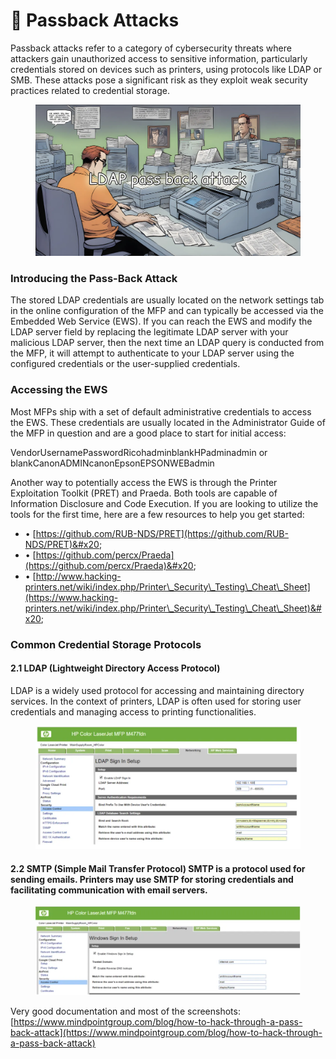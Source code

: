 # 🍃 Passback Attacks

Passback attacks refer to a category of cybersecurity threats where attackers gain unauthorized access to sensitive information, particularly credentials stored on devices such as printers, using protocols like LDAP or SMB. These attacks pose a significant risk as they exploit weak security practices related to credential storage.

<figure><img src="../../../../.gitbook/assets/image (182).png" alt=""><figcaption></figcaption></figure>

### **Introducing the Pass-Back Attack**

The stored LDAP credentials are usually located on the network settings tab in the online configuration of the MFP and can typically be accessed via the Embedded Web Service (EWS). If you can reach the EWS and modify the LDAP server field by replacing the legitimate LDAP server with your malicious LDAP server, then the next time an LDAP query is conducted from the MFP, it will attempt to authenticate to your LDAP server using the configured credentials or the user-supplied credentials.&#x20;

### **Accessing the EWS**

Most MFPs ship with a set of default administrative credentials to access the EWS. These credentials are usually located in the Administrator Guide of the MFP in question and are a good place to start for initial access:

VendorUsernamePasswordRicohadminblankHPadminadmin or blankCanonADMINcanonEpsonEPSONWEBadmin

Another way to potentially access the EWS is through the Printer Exploitation Toolkit (PRET) and Praeda. Both tools are capable of Information Disclosure and Code Execution. If you are looking to utilize the tools for the first time, here are a few resources to help you get started:

* • [https://github.com/RUB-NDS/PRET](https://github.com/RUB-NDS/PRET)&#x20;
* • [https://github.com/percx/Praeda](https://github.com/percx/Praeda)&#x20;
* • [http://www.hacking-printers.net/wiki/index.php/Printer\_Security\_Testing\_Cheat\_Sheet](https://www.hacking-printers.net/wiki/index.php/Printer\_Security\_Testing\_Cheat\_Sheet)&#x20;

### Common Credential Storage Protocols

#### 2.1 LDAP (Lightweight Directory Access Protocol)

LDAP is a widely used protocol for accessing and maintaining directory services. In the context of printers, LDAP is often used for storing user credentials and managing access to printing functionalities.

<figure><img src="../../../../.gitbook/assets/image (183).png" alt=""><figcaption></figcaption></figure>

#### 2.2 SMTP (Simple Mail Transfer Protocol)  SMTP is a protocol used for sending emails. Printers may use SMTP for storing credentials and facilitating communication with email servers.

<figure><img src="../../../../.gitbook/assets/image (184).png" alt=""><figcaption></figcaption></figure>

Very good documentation and most of the screenshots: [https://www.mindpointgroup.com/blog/how-to-hack-through-a-pass-back-attack](https://www.mindpointgroup.com/blog/how-to-hack-through-a-pass-back-attack)
